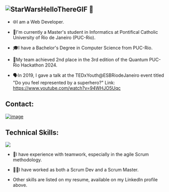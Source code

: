 ## ![StarWarsHelloThereGIF](https://github.com/user-attachments/assets/49540626-f299-45bc-a4b7-5311512383e8) 👋

- 🌐I am a Web Developer.
- 📖I'm currently a Master's student in Informatics at Pontifical Catholic University of Rio de Janeiro (PUC-Rio).
- 🎓I have a Bachelor's Degree in Computer Science from PUC-Rio.

- 🥈My team achieved 2nd place in the 3rd edition of the Quantum PUC-Rio Hackathon 2024.
- 🗣️In 2019, I gave a talk at the TEDxYouth@ESBRiodeJaneiro event titled "Do you feel represented by a superhero?"
Link: https://www.youtube.com/watch?v=94WHJO5Uqc

## Contact:
[![image](https://github.com/user-attachments/assets/b0b81610-0f71-4c16-8bc3-29f90aea757d)](https://www.linkedin.com/in/pdtcclf/)

## Technical Skills:
<img src="https://github-readme-stats.vercel.app/api/top-langs/?username=PDTCCLF"/>

- 🤝I have experience with teamwork, especially in the agile Scrum methodology.

- 👨‍💻I have worked as both a Scrum Dev and a Scrum Master.

- Other skills are listed on my resume, available on my LinkedIn profile above.
